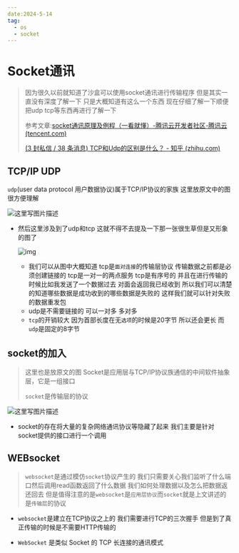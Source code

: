 ```yaml
---
date:2024-5-14
tag:
  - os	
  - socket
---
```


# Socket通讯

> 因为很久以前就知道了沙盒可以使用socket通讯进行传输程序 但是其实一直没有深度了解一下 只是大概知道有这么一个东西 现在仔细了解一下顺便把udp tcp等东西再进行了解一下
>
> 参考文章:[socket通讯原理及例程（一看就懂）-腾讯云开发者社区-腾讯云 (tencent.com)](https://cloud.tencent.com/developer/article/2105819)
>
> [(3 封私信 / 38 条消息) TCP和Udp的区别是什么？ - 知乎 (zhihu.com)](https://www.zhihu.com/question/47378601)

## TCP/IP UDP

`udp`(user data protocol 用户数据协议)属于TCP/IP协议的家族 这里放原文中的图 很方便理解

![这里写图片描述](https://ask.qcloudimg.com/http-save/yehe-8223537/017733fcf6fb5f2b509bf1081d1bbfb3.jpg)

- 然后这里涉及到了udp和tcp 这就不得不去提及一下那一张很生草但是又形象的图了

  ![img](https://picx.zhimg.com/80/v2-a02d439c75221d1a5f0b11a1f7fd3d87_1440w.webp?source=1def8aca)

  - 我们可以从图中大概知道 tcp是`面对连接`的传输层协议 传输数据之前都是必须创建链接的 tcp是一对一的两点服务 tcp是有序号的 并且在进行传输的时候比如我发送了一个数据过去 对面会返回我已经收到 所以我们可以清楚的知道哪些数据是成功收到的哪些数据是失败的 这样我们就可以针对失败的数据重发包
  - udp是不需要链接的 可以一对多 多对多
  - `tcp`的开销较大 因为首部长度在无`选项`的时候是20字节 所以还会更长 而`udp`是固定的8字节

## socket的加入

> 这里也是放原文的图  Socket是应用层与TCP/IP协议族通信的中间软件抽象层，它是一组接口 
>
> `socket`是传输层的协议

![这里写图片描述](https://ask.qcloudimg.com/http-save/yehe-8223537/928985564c57abd471012dd72fc90d81.jpg)

- socket的存在将大量的复杂网络通讯协议等隐藏了起来 我们主要是针对socket提供的接口进行一个调用

## WEBsocket

> `websocket`是通过模仿`socket`协议产生的 我们只需要关心我们监听了什么端口然后调用read函数返回了什么数据 我们如何处理数据以及怎么把数据返还回去 但是值得注意的是`websocket`是`应用层协议`而`socket`就是上文讲述的是`传输层`的协议

- `websocket`是建立在TCP协议之上的 我们需要进行TCP的三次握手 但是到了真正传输的时候是不需要HTTP传输的

- `WebSocket` 是类似 Socket 的 TCP 长连接的通讯模式